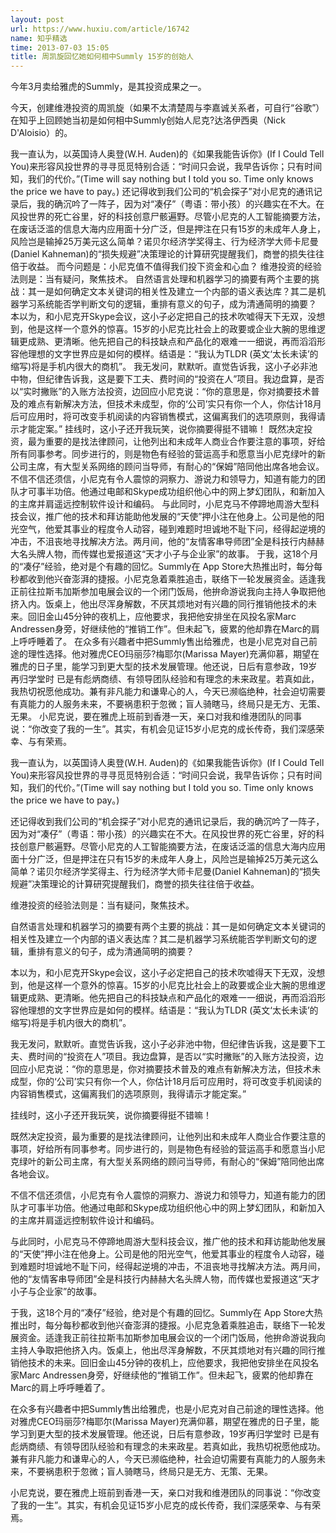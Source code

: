 ```yaml
---
layout: post
url: https://www.huxiu.com/article/16742
name: 知乎精选
time: 2013-07-03 15:05
title: 周凯旋回忆她如何相中Summly 15岁的创始人
---
```

今年3月卖给雅虎的Summly，是其投资成果之一。

今天，创建维港投资的周凯旋（如果不太清楚周与李嘉诚关系者，可自行“谷歌”）在知乎上回顾她当初是如何相中Summly创始人尼克?达洛伊西奥（Nick D'Aloisio）的。

我一直认为，以英国诗人奥登(W.H. Auden)的《如果我能告诉你》(If I Could Tell You)来形容风投世界的寻寻觅觅特别合适：“时间只会说，我早告诉你；只有时间知，我们的代价。”(Time will say nothing but I told you so. Time only knows the price we have to pay。) 还记得收到我们公司的“机会探子”对小尼克的通讯记录后，我的确沉吟了一阵子，因为对“凑仔”（粤语：带小孩）的兴趣实在不大。在风投世界的死亡谷里，好的科技创意尸骸遍野。尽管小尼克的人工智能摘要方法，在废话泛滥的信息大海内应用面十分广泛，但是押注在只有15岁的未成年人身上，风险岂是输掉25万美元这么简单？诺贝尔经济学奖得主、行为经济学大师卡尼曼(Daniel Kahneman)的“损失规避”决策理论的计算研究提醒我们，商誉的损失往往倍于收益。 而今问题是：小尼克值不值得我们投下资金和心血？ 维港投资的经验法则是：当有疑问，聚焦技术。 自然语言处理和机器学习的摘要有两个主要的挑战：其一是如何确定文本关键词的相关性及建立一个内部的语义表达库？其二是机器学习系统能否学判断文句的逻辑，重排有意义的句子，成为清通简明的摘要？ 本以为，和小尼克开Skype会议，这小子必定把自己的技术吹嘘得天下无双，没想到，他是这样一个意外的惊喜。15岁的小尼克比社会上的政要或企业大腕的思维逻辑更成熟、更清晰。他先把自己的科技缺点和产品化的艰难一一细说，再而滔滔形容他理想的文字世界应是如何的模样。结语是：“我认为TLDR (英文‘太长未读’的缩写)将是手机内很大的商机”。 我无发问，默默听。直觉告诉我，这小子必非池中物，但纪律告诉我，这是要下工夫、费时间的“投资在人”项目。我边盘算，是否以“实时撇账”的入账方法投资，边回应小尼克说：“你的意思是，你对摘要技术普及的难点有新解决方法，但技术未成型，你的‘公司’实只有你一个人，你估计18月后可应用时，将可改变手机阅读的内容销售模式，这偏离我们的选项原则，我得请示才能定案。” 挂线时，这小子还开我玩笑，说你摘要得挺不错嘛！ 既然决定投资，最为重要的是找法律顾问，让他列出和未成年人商业合作要注意的事项，好给所有同事参考。同步进行的，则是物色有经验的营运高手和愿意当小尼克绿叶的新公司主席，有大型关系网络的顾问当导师，有耐心的“保姆”陪同他出席各地会议。 不信不信还须信，小尼克有令人震惊的洞察力、游说力和领导力，知道有能力的团队才可事半功倍。他通过电邮和Skype成功组织他心中的网上梦幻团队，和新加入的主席并肩遥远控制软件设计和编码。 与此同时，小尼克马不停蹄地周游大型科技会议，推广他的技术和拜访能助他发展的“天使”押小注在他身上。公司是他的阳光空气，他爱其事业的程度令人动容，碰到难题时坦诚地不耻下问，经得起逆境的冲击，不沮丧地寻找解决方法。两月间，他的“友情客串导师团”全是科技行内赫赫大名头牌人物，而传媒也爱报道这“天才小子与企业家”的故事。 于我，这18个月的“凑仔”经验，绝对是个有趣的回忆。Summly在 App Store大热推出时，每分每秒都收到他兴奋澎湃的捷报。小尼克急着乘胜追击，联络下一轮发展资金。适逢我正前往拉斯韦加斯参加电展会议的一个闭门饭局，他拚命游说我向主持人争取把他挤入内。饭桌上，他出尽浑身解数，不厌其烦地对有兴趣的同行推销他技术的未来。回旧金山45分钟的夜机上，应他要求，我把他安排坐在风投名家Marc Andressen身旁，好继续他的“推销工作”。但未起飞，疲累的他却靠在Marc的肩上呼呼睡着了。 在众多有兴趣者中把Summly售出给雅虎，也是小尼克对自己前途的理性选择。他对雅虎CEO玛丽莎?梅耶尔(Marissa Mayer)充满仰慕，期望在雅虎的日子里，能学习到更大型的技术发展管理。他还说，日后有意参政，19岁再归学堂时 已是有彪炳商绩、有领导团队经验和有理念的未来政星。若真如此，我热切祝愿他成功。兼有非凡能力和谦卑心的人，今天已濒临绝种，社会迫切需要有真能力的人服务未来，不要祸患积于忽微；盲人骑瞎马，终局只是无方、无策、无果。 小尼克说，要在雅虎上班前到香港一天，亲口对我和维港团队的同事说：“你改变了我的一生”。其实，有机会见证15岁小尼克的成长传奇，我们深感荣幸、与有荣焉。

我一直认为，以英国诗人奥登(W.H. Auden)的《如果我能告诉你》(If I Could Tell You)来形容风投世界的寻寻觅觅特别合适：“时间只会说，我早告诉你；只有时间知，我们的代价。”(Time will say nothing but I told you so. Time only knows the price we have to pay。)

还记得收到我们公司的“机会探子”对小尼克的通讯记录后，我的确沉吟了一阵子，因为对“凑仔”（粤语：带小孩）的兴趣实在不大。在风投世界的死亡谷里，好的科技创意尸骸遍野。尽管小尼克的人工智能摘要方法，在废话泛滥的信息大海内应用面十分广泛，但是押注在只有15岁的未成年人身上，风险岂是输掉25万美元这么简单？诺贝尔经济学奖得主、行为经济学大师卡尼曼(Daniel Kahneman)的“损失规避”决策理论的计算研究提醒我们，商誉的损失往往倍于收益。

维港投资的经验法则是：当有疑问，聚焦技术。

自然语言处理和机器学习的摘要有两个主要的挑战：其一是如何确定文本关键词的相关性及建立一个内部的语义表达库？其二是机器学习系统能否学判断文句的逻辑，重排有意义的句子，成为清通简明的摘要？

本以为，和小尼克开Skype会议，这小子必定把自己的技术吹嘘得天下无双，没想到，他是这样一个意外的惊喜。15岁的小尼克比社会上的政要或企业大腕的思维逻辑更成熟、更清晰。他先把自己的科技缺点和产品化的艰难一一细说，再而滔滔形容他理想的文字世界应是如何的模样。结语是：“我认为TLDR (英文‘太长未读’的缩写)将是手机内很大的商机”。

我无发问，默默听。直觉告诉我，这小子必非池中物，但纪律告诉我，这是要下工夫、费时间的“投资在人”项目。我边盘算，是否以“实时撇账”的入账方法投资，边回应小尼克说：“你的意思是，你对摘要技术普及的难点有新解决方法，但技术未成型，你的‘公司’实只有你一个人，你估计18月后可应用时，将可改变手机阅读的内容销售模式，这偏离我们的选项原则，我得请示才能定案。”

挂线时，这小子还开我玩笑，说你摘要得挺不错嘛！

既然决定投资，最为重要的是找法律顾问，让他列出和未成年人商业合作要注意的事项，好给所有同事参考。同步进行的，则是物色有经验的营运高手和愿意当小尼克绿叶的新公司主席，有大型关系网络的顾问当导师，有耐心的“保姆”陪同他出席各地会议。

不信不信还须信，小尼克有令人震惊的洞察力、游说力和领导力，知道有能力的团队才可事半功倍。他通过电邮和Skype成功组织他心中的网上梦幻团队，和新加入的主席并肩遥远控制软件设计和编码。

与此同时，小尼克马不停蹄地周游大型科技会议，推广他的技术和拜访能助他发展的“天使”押小注在他身上。公司是他的阳光空气，他爱其事业的程度令人动容，碰到难题时坦诚地不耻下问，经得起逆境的冲击，不沮丧地寻找解决方法。两月间，他的“友情客串导师团”全是科技行内赫赫大名头牌人物，而传媒也爱报道这“天才小子与企业家”的故事。

于我，这18个月的“凑仔”经验，绝对是个有趣的回忆。Summly在 App Store大热推出时，每分每秒都收到他兴奋澎湃的捷报。小尼克急着乘胜追击，联络下一轮发展资金。适逢我正前往拉斯韦加斯参加电展会议的一个闭门饭局，他拚命游说我向主持人争取把他挤入内。饭桌上，他出尽浑身解数，不厌其烦地对有兴趣的同行推销他技术的未来。回旧金山45分钟的夜机上，应他要求，我把他安排坐在风投名家Marc Andressen身旁，好继续他的“推销工作”。但未起飞，疲累的他却靠在Marc的肩上呼呼睡着了。

在众多有兴趣者中把Summly售出给雅虎，也是小尼克对自己前途的理性选择。他对雅虎CEO玛丽莎?梅耶尔(Marissa Mayer)充满仰慕，期望在雅虎的日子里，能学习到更大型的技术发展管理。他还说，日后有意参政，19岁再归学堂时 已是有彪炳商绩、有领导团队经验和有理念的未来政星。若真如此，我热切祝愿他成功。兼有非凡能力和谦卑心的人，今天已濒临绝种，社会迫切需要有真能力的人服务未来，不要祸患积于忽微；盲人骑瞎马，终局只是无方、无策、无果。

小尼克说，要在雅虎上班前到香港一天，亲口对我和维港团队的同事说：“你改变了我的一生”。其实，有机会见证15岁小尼克的成长传奇，我们深感荣幸、与有荣焉。


